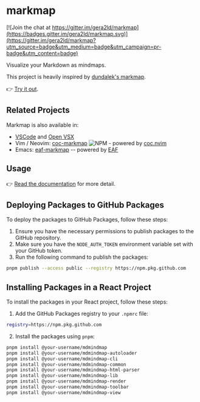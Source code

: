 # markmap

[![Join the chat at https://gitter.im/gera2ld/markmap](https://badges.gitter.im/gera2ld/markmap.svg)](https://gitter.im/gera2ld/markmap?utm_source=badge&utm_medium=badge&utm_campaign=pr-badge&utm_content=badge)

Visualize your Markdown as mindmaps.

This project is heavily inspired by [dundalek's markmap](https://github.com/dundalek/markmap).

👉 [Try it out](https://markmap.js.org/repl).

## Related Projects

Markmap is also available in:

- [VSCode](https://marketplace.visualstudio.com/items?itemName=gera2ld.markmap-vscode) and [Open VSX](https://open-vsx.org/extension/gera2ld/markmap-vscode)
- Vim / Neovim: [coc-markmap](https://github.com/gera2ld/coc-markmap) ![NPM](https://img.shields.io/npm/v/coc-markmap.svg) - powered by [coc.nvim](https://github.com/neoclide/coc.nvim)
- Emacs: [eaf-markmap](https://github.com/emacs-eaf/eaf-markmap) -- powered by [EAF](https://github.com/emacs-eaf/emacs-application-framework)

## Usage

👉 [Read the documentation](https://markmap.js.org/docs) for more detail.

## Deploying Packages to GitHub Packages

To deploy the packages to GitHub Packages, follow these steps:

1. Ensure you have the necessary permissions to publish packages to the GitHub repository.
2. Make sure you have the `NODE_AUTH_TOKEN` environment variable set with your GitHub token.
3. Run the following command to publish the packages:

```sh
pnpm publish --access public --registry https://npm.pkg.github.com
```

## Installing Packages in a React Project

To install the packages in your React project, follow these steps:

1. Add the GitHub Packages registry to your `.npmrc` file:

```sh
registry=https://npm.pkg.github.com
```

2. Install the packages using `pnpm`:

```sh
pnpm install @your-username/mdmindmap
pnpm install @your-username/mdmindmap-autoloader
pnpm install @your-username/mdmindmap-cli
pnpm install @your-username/mdmindmap-common
pnpm install @your-username/mdmindmap-html-parser
pnpm install @your-username/mdmindmap-lib
pnpm install @your-username/mdmindmap-render
pnpm install @your-username/mdmindmap-toolbar
pnpm install @your-username/mdmindmap-view
```
